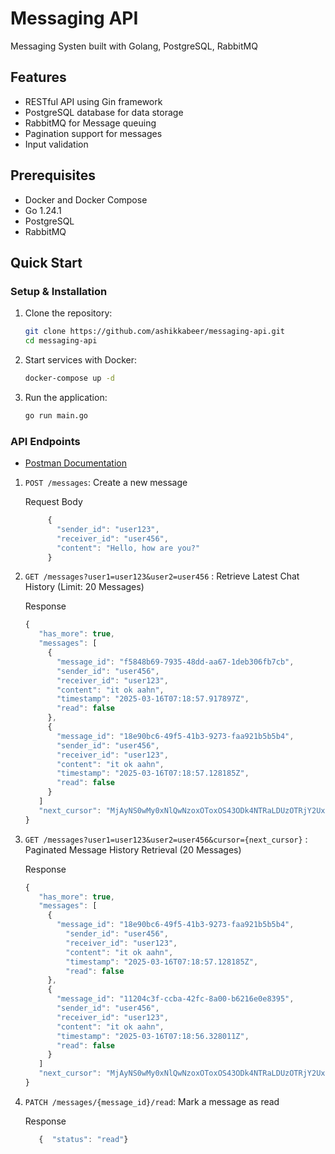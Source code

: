 # Messaging API

Messaging Systen built with Golang, PostgreSQL, RabbitMQ

## Features
- RESTful API using Gin framework
- PostgreSQL database for data storage
- RabbitMQ for Message queuing 
- Pagination support for messages
- Input validation

## Prerequisites
- Docker and Docker Compose
- Go 1.24.1
- PostgreSQL
- RabbitMQ

## Quick Start

### Setup & Installation
1. Clone the repository:
   ```bash
   git clone https://github.com/ashikkabeer/messaging-api.git
   cd messaging-api
   ```

2. Start services with Docker:
   ```bash
   docker-compose up -d
   ```

3. Run the application:
   ```bash
   go run main.go
   ```

### API Endpoints

- [Postman Documentation](https://app.getpostman.com/join-team?invite_code=227bfde2db1c5ae53958d1a5d0f29da6370f13039829852c1ddd0c6b15e23cb7&target_code=9c5570595d4f46a22c63eef8761a37f3)

1. `POST /messages`: Create a new message

   Request Body
   ```jsx
        {
          "sender_id": "user123",
          "receiver_id": "user456",
          "content": "Hello, how are you?"
        }
   ```
2. `GET /messages?user1=user123&user2=user456` : Retrieve Latest Chat History (Limit: 20 Messages)

   Response 
   ```jsx
   {
      "has_more": true,
      "messages": [
        {
          "message_id": "f5848b69-7935-48dd-aa67-1deb306fb7cb",
          "sender_id": "user456",
          "receiver_id": "user123",
          "content": "it ok aahn",
          "timestamp": "2025-03-16T07:18:57.917897Z",
          "read": false
        },
        {
          "message_id": "18e90bc6-49f5-41b3-9273-faa921b5b5b4",
          "sender_id": "user456",
          "receiver_id": "user123",
          "content": "it ok aahn",
          "timestamp": "2025-03-16T07:18:57.128185Z",
          "read": false
        }
      ]
      "next_cursor": "MjAyNS0wMy0xNlQwNzoxOToxOS43ODk4NTRaLDUzOTRjY2UxLWM3MWItNDZmMC05NjhjLWJlYThlYjQ3OTVhZQ=="
   }
   ```

3. `GET /messages?user1=user123&user2=user456&cursor={next_cursor}` : Paginated Message History Retrieval (20 Messages)

   Response 
   ```jsx
   {
      "has_more": true,
      "messages": [
        {
          "message_id": "18e90bc6-49f5-41b3-9273-faa921b5b5b4",
            "sender_id": "user456",
            "receiver_id": "user123",
            "content": "it ok aahn",
            "timestamp": "2025-03-16T07:18:57.128185Z",
            "read": false
        },
        {
          "message_id": "11204c3f-ccba-42fc-8a00-b6216e0e8395",
          "sender_id": "user456",
          "receiver_id": "user123",
          "content": "it ok aahn",
          "timestamp": "2025-03-16T07:18:56.328011Z",
          "read": false
        }
      ]
      "next_cursor": "MjAyNS0wMy0xNlQwNzoxOToxOS43ODk4NTRaLDUzOTRjY2UxLWM3MWItNDZmMC05NjhjLWJlYThlYjQ3OTVhZQ=="
   }
   ```


4. `PATCH /messages/{message_id}/read`: Mark a message as read

   Response
   ```jsx
      {  "status": "read"}
   ```

